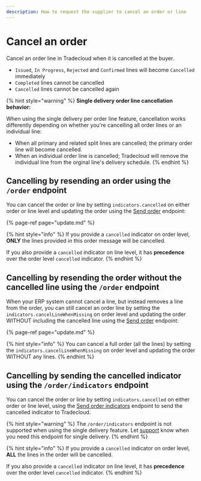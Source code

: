 ```yaml
---
description: How to request the supplier to cancel an order or line
---
```


# Cancel an order

Cancel an order line in Tradecloud when it is cancelled at the buyer.

- `Issued`, `In Progress`, `Rejected` and `Confirmed` lines will become `Cancelled` immediately
- `Completed` lines cannot be cancelled
- `Cancelled` lines cannot be cancelled again

{% hint style="warning" %}
**Single delivery order line cancellation behavior:**

When using the single delivery per order line feature, cancellation works differently depending on whether you're cancelling all order lines or an individual line:

- When all primary and related split lines are cancelled; the primary order line will become cancelled. 
- When an individual order line is cancelled; Tradecloud will remove the individual line from the orginal line's delivery schedule.
{% endhint %}

## Cancelling by resending an order using the `/order` endpoint

You can cancel the order or line by setting `indicators.cancelled` on either order or line level and updating the order using the [Send order](https://swagger-ui.accp.tradecloud1.com/?url=https://api.accp.tradecloud1.com/v2/api-connector/specs.yaml#/buyer-endpoints/sendOrderByBuyerRoute) endpoint:

{% page-ref page="update.md" %}

{% hint style="info" %}
If you provide a `cancelled` indicator on order level, **ONLY** the lines provided in this order message will be cancelled.

If you also provide a `cancelled` indicator on line level, it has **precedence** over the order level `cancelled` indicator.
{% endhint %}

## Cancelling by resending the order without the cancelled line using the `/order` endpoint

When your ERP system cannot cancel a line, but instead removes a line from the order, you can still cancel an order line by setting the `indicators.cancelLineWhenMissing` on order level and updating the order WITHOUT including the cancelled line using the [Send order](https://swagger-ui.accp.tradecloud1.com/?url=https://api.accp.tradecloud1.com/v2/api-connector/specs.yaml#/buyer-endpoints/sendOrderByBuyerRoute) endpoint:

{% page-ref page="update.md" %}

{% hint style="info" %}
You can cancel a full order \(all the lines\) by setting the `indicators.cancelLineWhenMissing` on order level and updating the order WITHOUT any lines.
{% endhint %}

## Cancelling by sending the cancelled indicator using the `/order/indicators` endpoint

You can cancel the order or line by setting `indicators.cancelled` on either order or line level, using the [Send order indicators](https://swagger-ui.accp.tradecloud1.com/?url=https://api.accp.tradecloud1.com/v2/api-connector/specs.yaml#/buyer-endpoints/sendOrderIndicatorsByBuyerRoute) endpoint to send the cancelled indicator to Tradecloud.

{% hint style="warning" %}
The `/order/indicators` endpoint is not supported when using the single delivery feature.
Let [support](../support.md) know when you need this endpoint for single delivery.
{% endhint %}

{% hint style="info" %}
If you provide a `cancelled` indicator on order level, **ALL** the lines in the order will be cancelled.

If you also provide a `cancelled` indicator on line level, it has **precedence** over the order level `cancelled` indicator.
{% endhint %}
